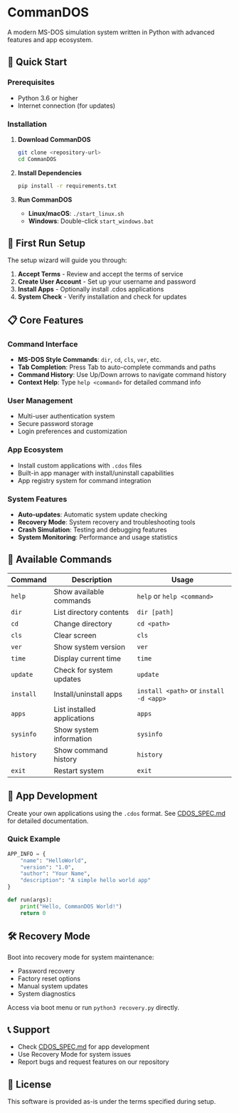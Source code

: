 # CommanDOS

A modern MS-DOS simulation system written in Python with advanced features and app ecosystem.

## 🚀 Quick Start

### Prerequisites
- Python 3.6 or higher
- Internet connection (for updates)

### Installation

1. **Download CommanDOS**
   ```bash
   git clone <repository-url>
   cd CommanDOS
   ```

2. **Install Dependencies**
   ```bash
   pip install -r requirements.txt
   ```

3. **Run CommanDOS**
   - **Linux/macOS**: `./start_linux.sh`
   - **Windows**: Double-click `start_windows.bat`

## 🎯 First Run Setup

The setup wizard will guide you through:

1. **Accept Terms** - Review and accept the terms of service
2. **Create User Account** - Set up your username and password
3. **Install Apps** - Optionally install .cdos applications
4. **System Check** - Verify installation and check for updates

## 📋 Core Features

### Command Interface
- **MS-DOS Style Commands**: `dir`, `cd`, `cls`, `ver`, etc.
- **Tab Completion**: Press Tab to auto-complete commands and paths
- **Command History**: Use Up/Down arrows to navigate command history
- **Context Help**: Type `help <command>` for detailed command info

### User Management
- Multi-user authentication system
- Secure password storage
- Login preferences and customization

### App Ecosystem
- Install custom applications with `.cdos` files
- Built-in app manager with install/uninstall capabilities
- App registry system for command integration

### System Features
- **Auto-updates**: Automatic system update checking
- **Recovery Mode**: System recovery and troubleshooting tools
- **Crash Simulation**: Testing and debugging features
- **System Monitoring**: Performance and usage statistics

## 🔧 Available Commands

| Command | Description | Usage |
|---------|-------------|-------|
| `help` | Show available commands | `help` or `help <command>` |
| `dir` | List directory contents | `dir [path]` |
| `cd` | Change directory | `cd <path>` |
| `cls` | Clear screen | `cls` |
| `ver` | Show system version | `ver` |
| `time` | Display current time | `time` |
| `update` | Check for system updates | `update` |
| `install` | Install/uninstall apps | `install <path>` or `install -d <app>` |
| `apps` | List installed applications | `apps` |
| `sysinfo` | Show system information | `sysinfo` |
| `history` | Show command history | `history` |
| `exit` | Restart system | `exit` |

## 📱 App Development

Create your own applications using the `.cdos` format. See [CDOS_SPEC.md](CDOS_SPEC.md) for detailed documentation.

### Quick Example
```python
APP_INFO = {
    "name": "HelloWorld",
    "version": "1.0",
    "author": "Your Name",
    "description": "A simple hello world app"
}

def run(args):
    print("Hello, CommanDOS World!")
    return 0
```

## 🛠️ Recovery Mode

Boot into recovery mode for system maintenance:
- Password recovery
- Factory reset options
- Manual system updates
- System diagnostics

Access via boot menu or run `python3 recovery.py` directly.

## 📞 Support

- Check [CDOS_SPEC.md](CDOS_SPEC.md) for app development
- Use Recovery Mode for system issues
- Report bugs and request features on our repository

## 📄 License

This software is provided as-is under the terms specified during setup.
